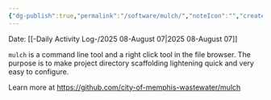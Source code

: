 ```yaml
---
{"dg-publish":true,"permalink":"/software/mulch/","noteIcon":"","created":"2025-08-07T11:48:21.351-05:00"}
---
```


Date: [[-Daily Activity Log-/2025 08-August 07\|2025 08-August 07]]

`mulch` is a command line tool and a right click tool in the file browser.
The purpose is to make project directory scaffolding lightening quick and very easy to configure.

Learn more at https://github.com/city-of-memphis-wastewater/mulch